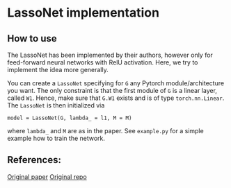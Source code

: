 # LassoNet implementation

## How to use

The LassoNet has been implemented by their authors, however only for feed-forward neural networks with RelU activation. Here, we try to implement the idea more generally.

You can create a `LassoNet` specifying for `G` any Pytorch module/architecture you want. The only constraint is that the first module of `G` is a linear layer, called `W1`.
Hence, make sure that `G.W1` exists and is of type `torch.nn.Linear`. The `LassoNet` is then initialized via


	model = LassoNet(G, lambda_ = l1, M = M)

where `lambda_` and `M` are as in the paper. See `example.py` for a simple example how to train the network.

## References:

[Original paper](https://jmlr.org/papers/volume22/20-848/20-848.pdf)
[Original repo](https://github.com/lasso-net/lassonet)

